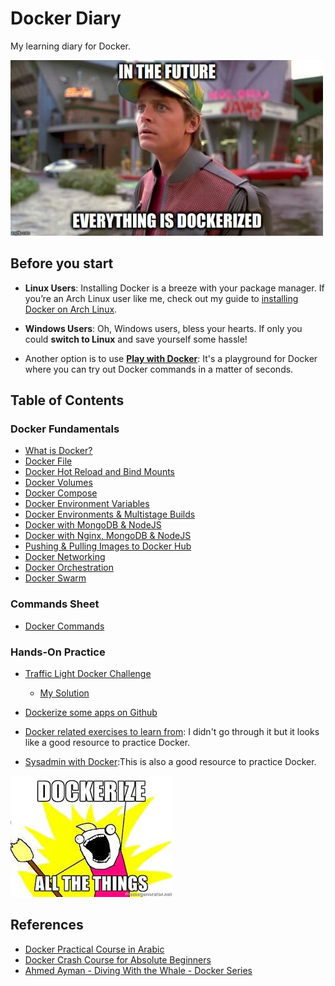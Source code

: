 # Docker Diary

My learning diary for Docker.

![meme](./imgs/docker_future-e1468491725978.jpg)

## Before you start

- **Linux Users**: Installing Docker is a breeze with your package manager. If you’re an Arch Linux user like me, check out my guide to [installing Docker on Arch Linux](arch-linux-installation.md).

- **Windows Users**: Oh, Windows users, bless your hearts. If only you could **switch to Linux** and save yourself some hassle!

- Another option is to use **[Play with Docker](https://labs.play-with-docker.com/)**: It's a playground for Docker where you can try out Docker commands in a matter of seconds.

## Table of Contents

### Docker Fundamentals

- [What is Docker?](what-is-docker.md)
- [Docker File](docker-file.md)
- [Docker Hot Reload and Bind Mounts](docker-hot-reload.md)
- [Docker Volumes](docker-volumes.md)
- [Docker Compose](docker-compose.md)
- [Docker Environment Variables](docker-environment-variables.md)
- [Docker Environments & Multistage Builds](docker-environments.md)
- [Docker with MongoDB & NodeJS](docker-mongodb-nodejs.md)
- [Docker with Nginx, MongoDB & NodeJS](docker-nginx-mongodb-nodejs.md)
- [Pushing & Pulling Images to Docker Hub](docker-push-to-docker-hub.md)
- [Docker Networking](docker-networking.md)
- [Docker Orchestration](docker-orchestration.md)
- [Docker Swarm](docker-swarm.md)

### Commands Sheet

- [Docker Commands](docker-commands.md)

### Hands-On Practice

- [Traffic Light Docker Challenge](https://github.com/hayk96/trafficlight-docker-challenge#vertical_traffic_light-traffic-light-docker-challenge)
    - [My Solution](trafficlight-docker-challenge-solution.md)

- [Dockerize some apps on Github](dockerize-some-apps-on-github.md)

- [Docker related exercises to learn from](https://github.com/Vizuri/docker-exercises/tree/master): I didn't go through it but it looks like a good resource to practice Docker.

- [Sysadmin with Docker](https://hamk-sysadmin-docker.github.io/exercises/):This is also a good resource to practice Docker.

![meme](./imgs/meme.jpeg)

## References

- [Docker Practical Course in Arabic](https://www.youtube.com/playlist?app=desktop&list=PLzNfs-3kBUJnY7Cy1XovLaAkgfjim05RR)
- [Docker Crash Course for Absolute Beginners](https://www.youtube.com/watch?v=pg19Z8LL06w)
- [Ahmed Ayman - Diving With the Whale - Docker Series](https://a7medayman6.github.io/blog/devops/diving-with-the-whale-docker-series/)
